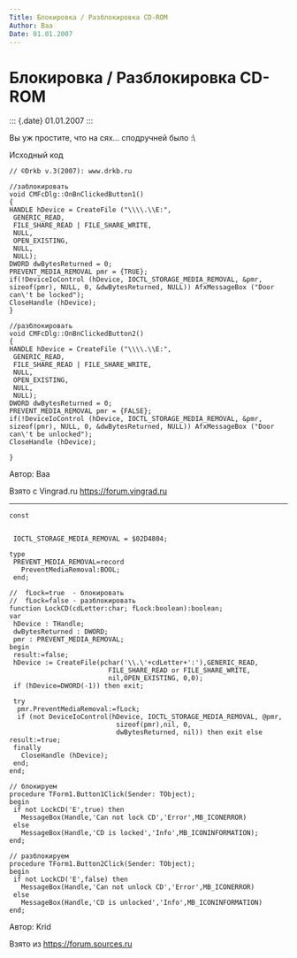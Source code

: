 ```yaml
---
Title: Блокировка / Разблокировка CD-ROM
Author: Baa
Date: 01.01.2007
---
```



Блокировка / Разблокировка CD-ROM
=================================

::: {.date}
01.01.2007
:::

Вы уж простите, что на сях\... сподручней было :\\

Исходный код 

    // ©Drkb v.3(2007): www.drkb.ru
     
    //заблокировать
    void CMFcDlg::OnBnClickedButton1()
    {
    HANDLE hDevice = CreateFile ("\\\\.\\E:", 
     GENERIC_READ,
     FILE_SHARE_READ | FILE_SHARE_WRITE,
     NULL,
     OPEN_EXISTING,
     NULL,
     NULL);
    DWORD dwBytesReturned = 0;
    PREVENT_MEDIA_REMOVAL pmr = {TRUE};
    if(!DeviceIoControl (hDevice, IOCTL_STORAGE_MEDIA_REMOVAL, &pmr, sizeof(pmr), NULL, 0, &dwBytesReturned, NULL)) AfxMessageBox ("Door can\'t be locked");
    CloseHandle (hDevice);
    }
     
    //разблокировать
    void CMFcDlg::OnBnClickedButton2()
    {
    HANDLE hDevice = CreateFile ("\\\\.\\E:", 
     GENERIC_READ,
     FILE_SHARE_READ | FILE_SHARE_WRITE,
     NULL,
     OPEN_EXISTING,
     NULL,
     NULL);
    DWORD dwBytesReturned = 0;
    PREVENT_MEDIA_REMOVAL pmr = {FALSE};
    if(!DeviceIoControl (hDevice, IOCTL_STORAGE_MEDIA_REMOVAL, &pmr, sizeof(pmr), NULL, 0, &dwBytesReturned, NULL)) AfxMessageBox ("Door can\'t be unlocked");
    CloseHandle (hDevice);
     
    }

Автор: Baa

Взято с Vingrad.ru <https://forum.vingrad.ru>

------------------------------------------------------------------------

     
    const

     
     IOCTL_STORAGE_MEDIA_REMOVAL = $02D4804;
     
    type
     PREVENT_MEDIA_REMOVAL=record
       PreventMediaRemoval:BOOL;
     end;
     
    //  fLock=true  - блокировать
    //  fLock=false - разблокировать
    function LockCD(cdLetter:char; fLock:boolean):boolean;
    var
     hDevice : THandle;
     dwBytesReturned : DWORD;
     pmr : PREVENT_MEDIA_REMOVAL;
    begin
     result:=false;
     hDevice := CreateFile(pchar('\\.\'+cdLetter+':'),GENERIC_READ, 
                             FILE_SHARE_READ or FILE_SHARE_WRITE,
                             nil,OPEN_EXISTING, 0,0);
     if (hDevice=DWORD(-1)) then exit;
     
     try
      pmr.PreventMediaRemoval:=fLock;
      if (not DeviceIoControl(hDevice, IOCTL_STORAGE_MEDIA_REMOVAL, @pmr, 
                               sizeof(pmr),nil, 0,
                               dwBytesReturned, nil)) then exit else result:=true;
     finally
       CloseHandle (hDevice);
     end;
    end;
     
    // блокируем
    procedure TForm1.Button1Click(Sender: TObject);
    begin
     if not LockCD('E',true) then 
       MessageBox(Handle,'Can not lock CD','Error',MB_ICONERROR) 
     else
       MessageBox(Handle,'CD is locked','Info',MB_ICONINFORMATION);
    end;
     
    // разблокируем
    procedure TForm1.Button2Click(Sender: TObject);
    begin
     if not LockCD('E',false) then 
       MessageBox(Handle,'Can not unlock CD','Error',MB_ICONERROR) 
     else
       MessageBox(Handle,'CD is unlocked','Info',MB_ICONINFORMATION)
    end;

Автор: Krid

Взято из <https://forum.sources.ru>
